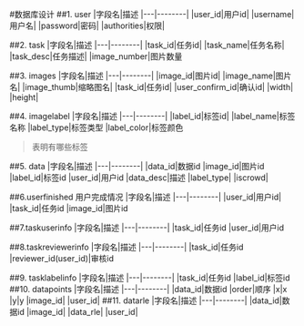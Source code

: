 #数据库设计
##1. user
|字段名|描述
|---|--------|
|user_id|用户id|
|username|用户名|
|password|密码|
|authorities|权限|

##2. task
|字段名|描述
|---|--------|
|task_id|任务id|
|task_name|任务名称|
|task_desc|任务描述|
|image_number|图片数量

##3. images
|字段名|描述
|---|--------|
|image_id|图片id|
|image_name|图片名|
|image_thumb|缩略图名|
|task_id|任务id|
|user_confirm_id|确认id|
|width|
|height|

##4. imagelabel
|字段名|描述
|---|--------|
|label_id|标签id|
|label_name|标签名称
|label_type|标签类型
|label_color|标签颜色

>表明有哪些标签

##5. data
|字段名|描述
|---|--------|
|data_id|数据id
|image_id|图片id
|label_id|标签id
|user_id|用户id
|data_desc|描述
|label_type|
|iscrowd|

##6.userfinished 用户完成情况
|字段名|描述
|---|--------|
|user_id|用户id|
|task_id|任务id
|image_id|图片id

##7.taskuserinfo
|字段名|描述
|---|--------|
|task_id|任务id
|user_id|用户id

##8.taskreviewerinfo
|字段名|描述
|---|--------|
|task_id|任务id
|reviewer_id(user_id)|审核id

##9. tasklabelinfo
|字段名|描述
|---|--------|
|task_id|任务id
|label_id|标签id
##10. datapoints
|字段名|描述
|---|--------|
|data_id|数据id
|order|顺序
|x|x
|y|y
|image_id|
|user_id|
##11. datarle
|字段名|描述
|---|--------|
|data_id|数据id
|image_id|
|data_rle|
|user_id|







